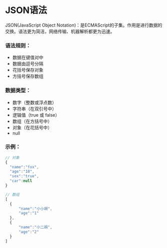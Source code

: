 # JSON语法
JSON(JavaScript Object Notation)：是ECMAScript的子集。作用是进行数据的交换。语法更为简洁，网络传输、机器解析都更为迅速。
### 语法规则：
* 数据在键值对中
* 数据由逗号分隔
* 花括号保存对象
* 方括号保存数组
### 数据类型：
* 数字（整数或浮点数）
* 字符串（在双引号中）
* 逻辑值（true 或 false）
* 数组（在方括号中）
* 对象（在花括号中）
* null
### 示例：
```javascript
// 对象
{
  "name":"fox",
  "age":"18",
  "sex":"true",
  "car":null
}

// 数组
[
  {
      "name":"小小胡",
      "age":"1"
  },
  {
      "name":"小二胡",
      "age":"2"
  }
]
```